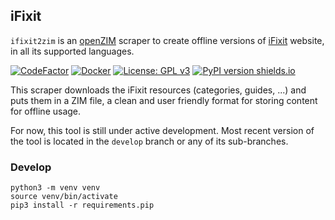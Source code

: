 ## iFixit

`ifixit2zim` is an [openZIM](https://openzim.org) scraper to create offline versions of [iFixit](https://www.ifixit.com/) website, in all its supported languages.

[![CodeFactor](https://www.codefactor.io/repository/github/openzim/ifixit/badge)](https://www.codefactor.io/repository/github/openzim/ifixit)
[![Docker](https://img.shields.io/docker/v/openzim/ifixit?label=docker&sort=semver)](https://hub.docker.com/r/openzim/ifixit)
[![License: GPL v3](https://img.shields.io/badge/License-GPLv3-blue.svg)](https://www.gnu.org/licenses/gpl-3.0)
[![PyPI version shields.io](https://img.shields.io/pypi/v/ifixit2zim.svg)](https://pypi.org/project/ifixit2zim/)

This scraper downloads the iFixit resources (categories, guides, ...) and puts them in a ZIM file, a clean and user friendly format for storing content for offline usage.

For now, this tool is still under active development. Most recent version of the tool is located in the `develop` branch or any of its sub-branches.

### Develop

```
python3 -m venv venv
source venv/bin/activate
pip3 install -r requirements.pip
```
